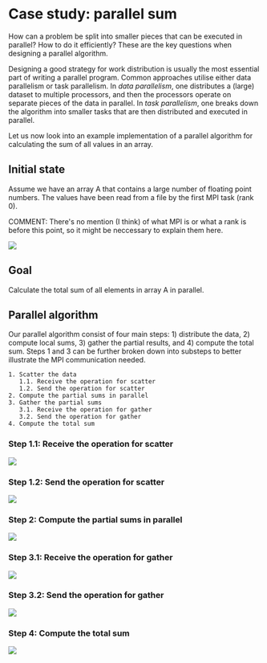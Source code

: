<!-- Title: Case study: Parallel sum -->

<!-- Short description:

In this article, we walk through an example parallel algorithm that calculates
the total sum of all elements in an array in parallel.

-->

# Case study: parallel sum

How can a problem be split into smaller pieces that can be executed in
parallel? How to do it efficiently? These are the key questions when
designing a parallel algorithm.

Designing a good strategy for work distribution is usually the most essential
part of writing a parallel program. Common approaches utilise either data
parallelism or task parallelism. In *data parallelism*, one distributes a
(large) dataset to multiple processors, and then the processors operate on
separate pieces of the data in parallel. In *task parallelism*, one breaks down
the algorithm into smaller tasks that are then distributed and executed in
parallel.

Let us now look into an example implementation of a parallel algorithm for
calculating the sum of all values in an array.

## Initial state

Assume we have an array A that contains a large number of floating point
numbers. The values have been read from a file by the first MPI task (rank 0).

COMMENT: There's no mention (I think) of what MPI is or what a rank is before this point, so it might be neccessary to explain them here.

![](../../img/parallel-sum-0.png)

## Goal

Calculate the total sum of all elements in array A in parallel.

## Parallel algorithm

Our parallel algorithm consist of four main steps: 1) distribute the data,
2) compute local sums, 3) gather the partial results, and 4) compute the total
sum. Steps 1 and 3 can be further broken down into substeps to better
illustrate the MPI communication needed.

~~~
1. Scatter the data
   1.1. Receive the operation for scatter
   1.2. Send the operation for scatter
2. Compute the partial sums in parallel
3. Gather the partial sums
   3.1. Receive the operation for gather
   3.2. Send the operation for gather
4. Compute the total sum
~~~

### Step 1.1: Receive the operation for scatter

![](../../img/parallel-sum-1.1.png)

### Step 1.2: Send the operation for scatter

![](../../img/parallel-sum-1.2.png)

### Step 2: Compute the partial sums in parallel

![](../../img/parallel-sum-2.png)

### Step 3.1: Receive the operation for gather

![](../../img/parallel-sum-3.1.png)

### Step 3.2: Send the operation for gather

![](../../img/parallel-sum-3.2.png)

### Step 4: Compute the total sum

![](../../img/parallel-sum-4.png)
